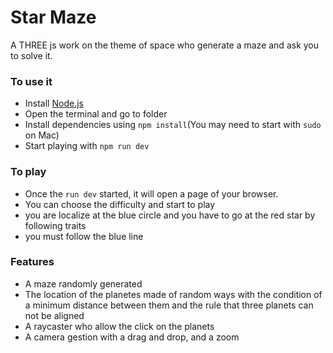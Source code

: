 # Star Maze

A THREE js work on the theme of space who generate a maze and ask you to solve it.

### To use it

- Install [Node.js](https://nodejs.org/en/)
- Open the terminal and go to folder
- Install dependencies using `npm install`(You may need to start with `sudo` on Mac)
- Start playing with `npm run dev`

### To play

- Once the `run dev` started, it will open a page of your browser.
- You can choose the difficulty and start to play
- you are localize at the blue circle and you have to go at the red star by following traits
- you must follow the blue line

### Features

- A maze randomly generated
- The location of the planetes made of random ways with the condition of a minimum distance between them and the rule that three planets can not be aligned
- A raycaster who allow the click on the planets
- A camera gestion with a drag and drop, and a zoom
